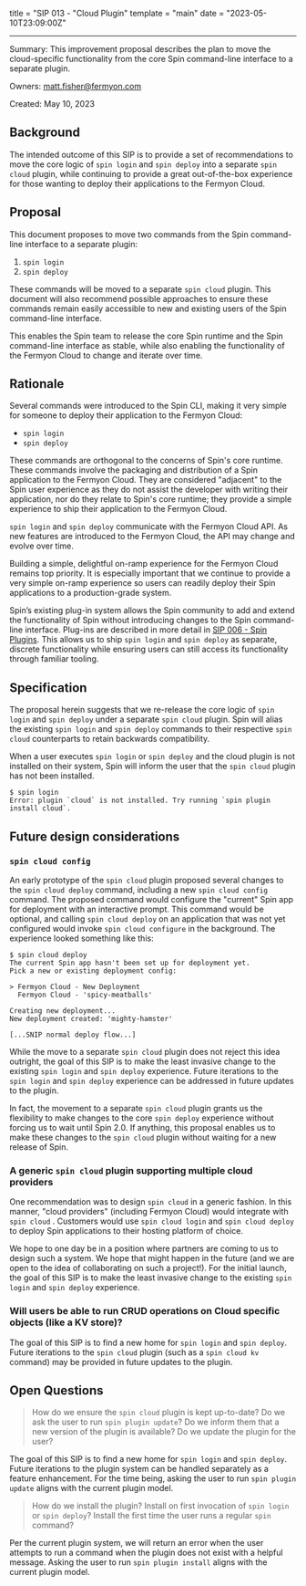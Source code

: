 title = "SIP 013 - "Cloud Plugin"
template = "main"
date = "2023-05-10T23:09:00Z"

---

Summary: This improvement proposal describes the plan to move the cloud-specific
functionality from the core Spin command-line interface to a separate plugin.

Owners: matt.fisher@fermyon.com

Created: May 10, 2023

## Background

The intended outcome of this SIP is to provide a set of recommendations to move
the core logic of `spin login` and `spin deploy` into a separate `spin cloud`
plugin, while continuing to provide a great out-of-the-box experience for those
wanting to deploy their applications to the Fermyon Cloud.

## Proposal

This document proposes to move two commands from the Spin command-line interface
to a separate plugin:

1. `spin login`
2. `spin deploy`

These commands will be moved to a separate `spin cloud` plugin. This document
will also recommend possible approaches to ensure these commands remain easily
accessible to new and existing users of the Spin command-line interface.

This enables the Spin team to release the core Spin runtime and the Spin
command-line interface as stable, while also enabling the functionality of the
Fermyon Cloud to change and iterate over time.

## Rationale

Several commands were introduced to the Spin CLI, making it very simple for
someone to deploy their application to the Fermyon Cloud:

- `spin login`
- `spin deploy`

These commands are orthogonal to the concerns of Spin's core runtime. These
commands involve the packaging and distribution of a Spin application to the
Fermyon Cloud. They are considered "adjacent" to the Spin user experience as
they do not assist the developer with writing their application, nor do they
relate to Spin's core runtime; they provide a simple experience to ship their
application to the Fermyon Cloud.

`spin login` and `spin deploy` communicate with the Fermyon Cloud API. As new
features are introduced to the Fermyon Cloud, the API may change and evolve over
time.

Building a simple, delightful on-ramp experience for the Fermyon Cloud remains
top priority. It is especially important that we continue to provide a very
simple on-ramp experience so users can readily deploy their Spin applications to
a production-grade system.

Spin’s existing plug-in system allows the Spin community to add and extend the
functionality of Spin without introducing changes to the Spin command-line
interface. Plug-ins are described in more detail in [SIP 006 - Spin
Plugins](./006-spin-plugins.md). This allows us to ship `spin login` and `spin
deploy` as separate, discrete functionality while ensuring users can still
access its functionality through familiar tooling.

## Specification

The proposal herein suggests that we re-release the core logic of `spin login`
and `spin deploy` under a separate `spin cloud` plugin. Spin will alias the
existing `spin login` and `spin deploy` commands to their respective `spin
cloud` counterparts to retain backwards compatibility.

When a user executes `spin login` or `spin deploy` and the cloud plugin is not
installed on their system, Spin will inform the user that the `spin cloud`
plugin has not been installed.

```
$ spin login
Error: plugin `cloud` is not installed. Try running `spin plugin install cloud`.
```

## Future design considerations

### `spin cloud config`

An early prototype of the `spin cloud` plugin proposed several changes to the
`spin cloud deploy` command, including a new `spin cloud config` command. The
proposed command would configure the "current" Spin app for deployment with an
interactive prompt. This command would be optional, and calling `spin cloud
deploy` on an application that was not yet configured would invoke `spin cloud
configure` in the background. The experience looked something like this:

```
$ spin cloud deploy
The current Spin app hasn't been set up for deployment yet.
Pick a new or existing deployment config:

> Fermyon Cloud - New Deployment
  Fermyon Cloud - 'spicy-meatballs'

Creating new deployment...
New deployment created: 'mighty-hamster'

[...SNIP normal deploy flow...]
```

While the move to a separate `spin cloud` plugin does not reject this idea
outright, the goal of this SIP is to make the least invasive change to the
existing `spin login` and `spin deploy` experience. Future iterations to the
`spin login` and `spin deploy` experience can be addressed in future updates to
the plugin.

In fact, the movement to a separate `spin cloud` plugin grants us the
flexibility to make changes to the core `spin deploy` experience without forcing
us to wait until Spin 2.0. If anything, this proposal enables us to make these
changes to the `spin cloud` plugin without waiting for a new release of Spin.

### A generic `spin cloud` plugin supporting multiple cloud providers

One recommendation was to design `spin cloud` in a generic fashion. In this
manner, "cloud providers" (including Fermyon Cloud) would integrate with `spin
cloud` . Customers would use `spin cloud login` and `spin cloud deploy` to
deploy Spin applications to their hosting platform of choice.

We hope to one day be in a position where partners are coming to us to design
such a system. We hope that might happen in the future (and we are open to the
idea of collaborating on such a project!). For the initial launch, the goal of
this SIP is to make the least invasive change to the existing `spin login` and
`spin deploy` experience.

### Will users be able to run CRUD operations on Cloud specific objects (like a KV store)?

The goal of this SIP is to find a new home for `spin login` and `spin deploy`.
Future iterations to the `spin cloud` plugin (such as a `spin cloud kv` command)
may be provided in future updates to the plugin.

## Open Questions

> How do we ensure the `spin cloud` plugin is kept up-to-date? Do we ask the
> user to run `spin plugin update`? Do we inform them that a new version of the
> plugin is available? Do we update the plugin for the user?

The goal of this SIP is to find a new home for `spin login` and `spin deploy`.
Future iterations to the plugin system can be handled separately as a feature
enhancement. For the time being, asking the user to run `spin plugin update`
aligns with the current plugin model.

> How do we install the plugin? Install on first invocation of `spin login` or
> `spin deploy`? Install the first time the user runs a regular `spin` command?

Per the current plugin system, we will return an error when the user attempts to
run a command when the plugin does not exist with a helpful message. Asking the
user to run `spin plugin install` aligns with the current plugin model.
